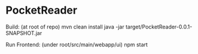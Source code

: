 # PocketReader

Build:
(at root of repo)
mvn clean install
java -jar target/PocketReader-0.0.1-SNAPSHOT.jar

Run Frontend:
(under root/src/main/webapp/ui)
npm start